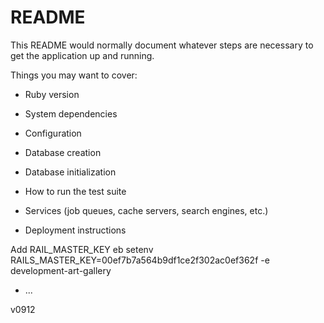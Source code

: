 # README

This README would normally document whatever steps are necessary to get the
application up and running.

Things you may want to cover:

* Ruby version

* System dependencies

* Configuration

* Database creation

* Database initialization

* How to run the test suite

* Services (job queues, cache servers, search engines, etc.)

* Deployment instructions

Add RAIL_MASTER_KEY
eb setenv RAILS_MASTER_KEY=00ef7b7a564b9df1ce2f302ac0ef362f -e development-art-gallery
* ...

v0912
